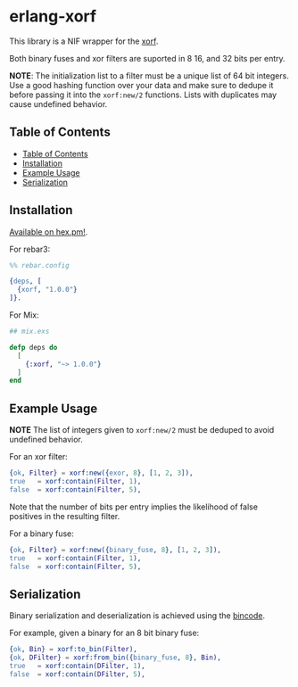 # erlang-xorf <!-- omit in toc -->

This library is a NIF wrapper for the [xorf](https://crates.io/crates/xorf).

Both binary fuses and xor filters are suported in 8 16, and 32 bits per entry.

**NOTE**: The initialization list to a filter must be a unique list of 64 bit
integers. Use a good hashing function over your data and make sure to dedupe it
before passing it into the `xorf:new/2` functions. Lists with duplicates may
cause undefined behavior.

## Table of Contents

- [Table of Contents](#table-of-contents)
- [Installation](#installation)
- [Example Usage](#example-usage)
- [Serialization](#serialization)

## Installation

[Available on hex.pm!](https://hex.pm/packages/xorf).

For rebar3:

```erlang
%% rebar.config

{deps, [
  {xorf, "1.0.0"}
]}.
```

For Mix:

```elixir
## mix.exs

defp deps do
  [
    {:xorf, "~> 1.0.0"}
  ]
end
```

## Example Usage

**NOTE** The list of integers given to `xorf:new/2` must be deduped to avoid
undefined behavior.

For an xor filter:

```erlang
{ok, Filter} = xorf:new({exor, 8}, [1, 2, 3]),
true   = xorf:contain(Filter, 1),
false  = xorf:contain(Filter, 5),
```

Note that the number of bits per entry implies the likelihood of false positives
in the resulting filter.

For a binary fuse:

```erlang
{ok, Filter} = xorf:new({binary_fuse, 8}, [1, 2, 3]),
true   = xorf:contain(Filter, 1),
false  = xorf:contain(Filter, 5),
```

## Serialization

Binary serialization and deserialization is achieved using the [bincode](https://github.com/bincode-org/bincode).

For example, given a binary for an 8 bit binary fuse:

```erlang
{ok, Bin} = xorf:to_bin(Filter),
{ok, DFilter} = xorf:from_bin({binary_fuse, 8}, Bin),
true   = xorf:contain(DFilter, 1),
false  = xorf:contain(DFilter, 5),
```
